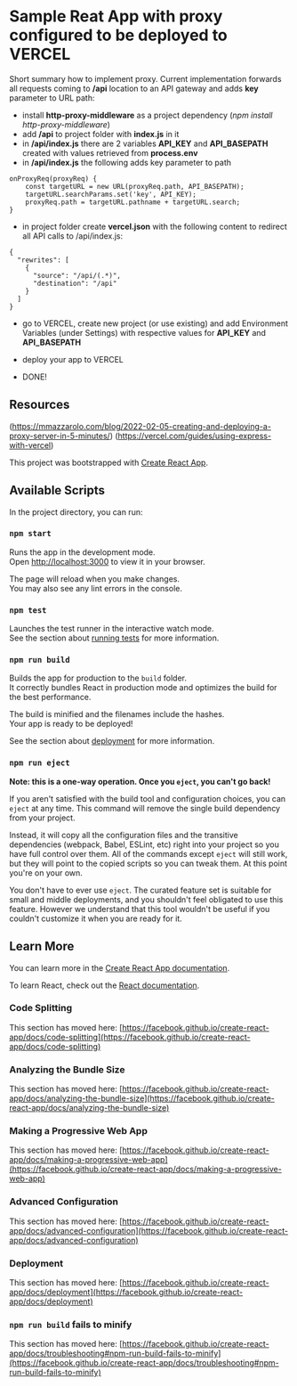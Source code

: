 # Sample Reat App with proxy configured to be deployed to VERCEL

Short summary how to implement proxy. Current implementation forwards all requests coming to **/api** location to an API gateway and adds **key** parameter to URL path:

- install **http-proxy-middleware** as a project dependency (*npm install http-proxy-middleware*)
- add **/api** to project folder with **index.js** in it 
- in **/api/index.js** there are 2 variables **API_KEY** and **API_BASEPATH** created with values retrieved from **process.env**
- in **/api/index.js** the following adds key parameter to path
```
onProxyReq(proxyReq) {
    const targetURL = new URL(proxyReq.path, API_BASEPATH);
    targetURL.searchParams.set('key', API_KEY);
    proxyReq.path = targetURL.pathname + targetURL.search;
}
```

- in project folder create **vercel.json** with the following content to redirect all API calls to /api/index.js:
```
{
  "rewrites": [
    {
      "source": "/api/(.*)",
      "destination": "/api"
    }
  ]
}
```
- go to VERCEL, create new project (or use existing) and add Environment Variables (under Settings) with respective values for **API_KEY** and **API_BASEPATH**
- deploy your app to VERCEL

- DONE!



## Resources
(https://mmazzarolo.com/blog/2022-02-05-creating-and-deploying-a-proxy-server-in-5-minutes/)
(https://vercel.com/guides/using-express-with-vercel)





This project was bootstrapped with [Create React App](https://github.com/facebook/create-react-app).

## Available Scripts

In the project directory, you can run:

### `npm start`

Runs the app in the development mode.\
Open [http://localhost:3000](http://localhost:3000) to view it in your browser.

The page will reload when you make changes.\
You may also see any lint errors in the console.

### `npm test`

Launches the test runner in the interactive watch mode.\
See the section about [running tests](https://facebook.github.io/create-react-app/docs/running-tests) for more information.

### `npm run build`

Builds the app for production to the `build` folder.\
It correctly bundles React in production mode and optimizes the build for the best performance.

The build is minified and the filenames include the hashes.\
Your app is ready to be deployed!

See the section about [deployment](https://facebook.github.io/create-react-app/docs/deployment) for more information.

### `npm run eject`

**Note: this is a one-way operation. Once you `eject`, you can't go back!**

If you aren't satisfied with the build tool and configuration choices, you can `eject` at any time. This command will remove the single build dependency from your project.

Instead, it will copy all the configuration files and the transitive dependencies (webpack, Babel, ESLint, etc) right into your project so you have full control over them. All of the commands except `eject` will still work, but they will point to the copied scripts so you can tweak them. At this point you're on your own.

You don't have to ever use `eject`. The curated feature set is suitable for small and middle deployments, and you shouldn't feel obligated to use this feature. However we understand that this tool wouldn't be useful if you couldn't customize it when you are ready for it.

## Learn More

You can learn more in the [Create React App documentation](https://facebook.github.io/create-react-app/docs/getting-started).

To learn React, check out the [React documentation](https://reactjs.org/).

### Code Splitting

This section has moved here: [https://facebook.github.io/create-react-app/docs/code-splitting](https://facebook.github.io/create-react-app/docs/code-splitting)

### Analyzing the Bundle Size

This section has moved here: [https://facebook.github.io/create-react-app/docs/analyzing-the-bundle-size](https://facebook.github.io/create-react-app/docs/analyzing-the-bundle-size)

### Making a Progressive Web App

This section has moved here: [https://facebook.github.io/create-react-app/docs/making-a-progressive-web-app](https://facebook.github.io/create-react-app/docs/making-a-progressive-web-app)

### Advanced Configuration

This section has moved here: [https://facebook.github.io/create-react-app/docs/advanced-configuration](https://facebook.github.io/create-react-app/docs/advanced-configuration)

### Deployment

This section has moved here: [https://facebook.github.io/create-react-app/docs/deployment](https://facebook.github.io/create-react-app/docs/deployment)

### `npm run build` fails to minify

This section has moved here: [https://facebook.github.io/create-react-app/docs/troubleshooting#npm-run-build-fails-to-minify](https://facebook.github.io/create-react-app/docs/troubleshooting#npm-run-build-fails-to-minify)

